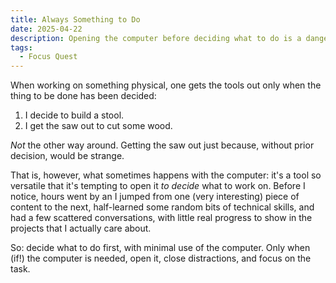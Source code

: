 ```yaml
---
title: Always Something to Do
date: 2025-04-22
description: Opening the computer before deciding what to do is a dangerous thing. Decide first; then take tools out.
tags:
  - Focus Quest
---
```


When working on something physical, one gets the tools out only when the thing to be done has been decided:

1. I decide to build a stool.
2. I get the saw out to cut some wood.

_Not_ the other way around. Getting the saw out just because, without prior decision, would be strange.

That is, however, what sometimes happens with the computer: it's a tool so versatile that it's tempting to open it _to decide_ what to work on. Before I notice, hours went by an I jumped from one (very interesting) piece of content to the next, half-learned some random bits of technical skills, and had a few scattered conversations, with little real progress to show in the projects that I actually care about.

So: decide what to do first, with minimal use of the computer. Only when (if!) the computer is needed, open it, close distractions, and focus on the task.
